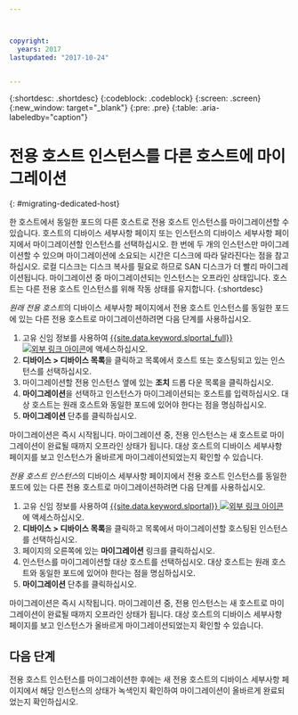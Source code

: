 ```yaml
---



copyright:
  years: 2017
lastupdated: "2017-10-24"


---
```


{:shortdesc: .shortdesc}
{:codeblock: .codeblock}
{:screen: .screen}
{:new_window: target="_blank"}
{:pre: .pre}
{:table: .aria-labeledby="caption"}


# 전용 호스트 인스턴스를 다른 호스트에 마이그레이션
{: #migrating-dedicated-host}

한 호스트에서 동일한 포드의 다른 호스트로 전용 호스트 인스턴스를 마이그레이션할 수 있습니다. 호스트의 디바이스 세부사항 페이지 또는 인스턴스의 디바이스 세부사항 페이지에서 마이그레이션할 인스턴스를 선택하십시오. 한 번에 두 개의 인스턴스만 마이그레이션할 수 있으며 마이그레이션에 소요되는 시간은 디스크에 따라 달라진다는 점을 참고하십시오. 로컬 디스크는 디스크 복사를 필요로 하므로 SAN 디스크가 더 빨리 마이그레이션됩니다. 마이그레이션 중 마이그레이션되는 인스턴스는 오프라인 상태입니다. 호스트는 다른 전용 호스트 인스턴스를 위해 작동 상태를 유지합니다.
{:shortdesc}

*원래 전용 호스트*의 디바이스 세부사항 페이지에서 전용 호스트 인스턴스를 동일한 포드에 있는 다른 전용 호스트로 마이그레이션하려면 다음 단계를 사용하십시오. 

1. 고유 신임 정보를 사용하여 [{{site.data.keyword.slportal_full}} ![외부 링크 아이콘](../icons/launch-glyph.svg "외부 링크 아이콘")](https://control.softlayer.com/)에 액세스하십시오. 
2. **디바이스 > 디바이스 목록**을 클릭하고 목록에서 호스트 또는 호스팅되고 있는 인스턴스를 선택하십시오.
3. 마이그레이션할 전용 인스턴스 옆에 있는 **조치** 드롭 다운 목록을 클릭하십시오.
4. **마이그레이션**을 선택하고 인스턴스가 마이그레이션되는 호스트를 입력하십시오. 대상 호스트는 원래 호스트와 동일한 포드에 있어야 한다는 점을 명심하십시오.
5. **마이그레이션** 단추를 클릭하십시오. 

마이그레이션은 즉시 시작됩니다. 마이그레이션 중, 전용 인스턴스는 새 호스트로 마이그레이션이 완료될 때까지 오프라인 상태가 됩니다. 대상 호스트의 디바이스 세부사항 페이지를 보고 인스턴스가 올바르게 마이그레이션되었는지 확인할 수 있습니다.

*전용 호스트 인스턴스*의 디바이스 세부사항 페이지에서 전용 호스트 인스턴스를 동일한 포드에 있는 다른 전용 호스트로 마이그레이션하려면 다음 단계를 사용하십시오.

1. 고유 신임 정보를 사용하여 [{{site.data.keyword.slportal}} ![외부 링크 아이콘](../icons/launch-glyph.svg "외부 링크 아이콘")](https://control.softlayer.com/)에 액세스하십시오.
2. **디바이스 > 디바이스 목록**을 클릭하고 목록에서 마이그레이션할 호스팅된 인스턴스를 선택하십시오.
3. 페이지의 오른쪽에 있는 **마이그레이션** 링크를 클릭하십시오.
4. 인스턴스를 마이그레이션할 대상 호스트를 선택하십시오. 대상 호스트는 원래 호스트와 동일한 포드에 있어야 한다는 점을 명심하십시오.
5. **마이그레이션** 단추를 클릭하십시오.

마이그레이션은 즉시 시작됩니다. 마이그레이션 중, 전용 인스턴스는 새 호스트로 마이그레이션이 완료될 때까지 오프라인 상태가 됩니다. 대상 호스트의 디바이스 세부사항 페이지를 보고 인스턴스가 올바르게 마이그레이션되었는지 확인할 수 있습니다.

## 다음 단계
전용 호스트 인스턴스를 마이그레이션한 후에는 새 전용 호스트의 디바이스 세부사항 페이지에서 해당 인스턴스의 상태가 녹색인지 확인하여 마이그레이션이 올바르게 완료되었는지 확인하십시오.

